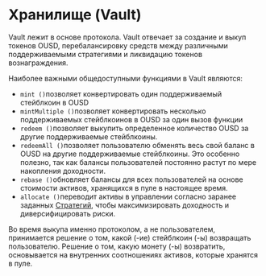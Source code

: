 # Хранилище (Vault)

Vault лежит в основе протокола. Vault отвечает за создание и выкуп токенов OUSD, перебалансировку средств между различными поддерживаемыми стратегиями и ликвидацию токенов вознаграждения.

Наиболее важными общедоступными функциями в Vault являются:

* `mint ()`позволяет конвертировать один поддерживаемый стейблкоин в OUSD
* `mintMultiple ()`позволяет конвертировать несколько поддерживаемых стейблкоинов в OUSD за один вызов функции
* `redeem ()`позволяет выкупить определенное количество OUSD за другие поддерживаемые стейблкоины.
* `redeemAll ()`позволяет пользователю обменять весь свой баланс в OUSD на другие поддерживаемые стейблкоины. Это особенно полезно, так как балансы пользователей постоянно растут по мере накопления доходности.
* `rebase ()`обновляет балансы для всех пользователей на основе стоимости активов, хранящихся в пуле в настоящее время.
* `allocate ()`переводит активы в управлении согласно заранее заданных [Стратегий](strategies.md), чтобы максимизировать доходность и диверсифицировать риски.

Во время выкупа именно протоколом, а не пользователем, принимается решение о том, какой (-ие) стейблкоин (-ы) возвращать пользователю. Решение о том, какую монету (-ы) возвратить, основывается на внутренних соотношениях активов, которые хранятся в пуле.



